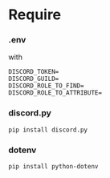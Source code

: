 # Require

### .env

with 
``` 
DISCORD_TOKEN=
DISCORD_GUILD=
DISCORD_ROLE_TO_FIND=
DISCORD_ROLE_TO_ATTRIBUTE=
```

### discord.py

``` pip install discord.py ```

### dotenv

``` pip install python-dotenv ```